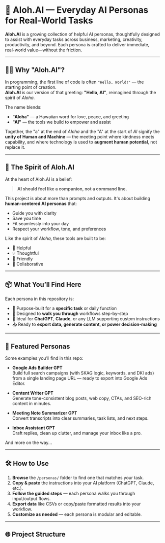 # 🌺 Aloh.AI — Everyday AI Personas for Real-World Tasks

**Aloh.AI** is a growing collection of helpful AI personas, thoughtfully designed to assist with everyday tasks across business, marketing, creativity, productivity, and beyond. Each persona is crafted to deliver immediate, real-world value—without the friction.

---

## 🤖🌺 Why "Aloh.AI"?

In programming, the first line of code is often `"Hello, World!"` — the starting point of creation.  
**Aloh.AI** is our version of that greeting: **"Hello, AI"**, reimagined through the spirit of *Aloha*.

The name blends:
- **"Aloha"** — a Hawaiian word for love, peace, and greeting
- **"AI"** — the tools we build to empower and assist

Together, the "a" at the end of *Aloha* and the "A" at the start of *AI* signify the **unity of Human and Machine** — the meeting point where kindness meets capability, and where technology is used to **augment human potential**, not replace it.

---

## 🌊 The Spirit of Aloh.AI

At the heart of Aloh.AI is a belief:  
> **AI should feel like a companion, not a command line.**

This project is about more than prompts and outputs. It's about building **human-centered AI personas** that:
- Guide you with clarity
- Save you time
- Fit seamlessly into your day
- Respect your workflow, tone, and preferences

Like the spirit of *Aloha*, these tools are built to be:
- 🌱 Helpful  
- 💡 Thoughtful  
- 🌈 Friendly  
- 🔁 Collaborative

---

## 📦 What You’ll Find Here

Each persona in this repository is:
- 🧠 Purpose-built for a **specific task** or daily function
- 🔄 Designed to **walk you through** workflows step-by-step
- 💼 Ideal for **ChatGPT**, **Claude**, or any LLM supporting custom instructions
- 📤 Ready to **export data, generate content, or power decision-making**

---

## 🚀 Featured Personas

Some examples you’ll find in this repo:

- **Google Ads Builder GPT**  
  Build full search campaigns (with SKAG logic, keywords, and DKI ads) from a single landing page URL — ready to export into Google Ads Editor.

- **Content Writer GPT**  
  Generate tone-consistent blog posts, web copy, CTAs, and SEO-rich content in minutes.

- **Meeting Note Summarizer GPT**  
  Convert transcripts into clear summaries, task lists, and next steps.

- **Inbox Assistant GPT**  
  Draft replies, clean up clutter, and manage your inbox like a pro.

And more on the way...

---

## 🛠 How to Use

1. **Browse** the `/personas/` folder to find one that matches your task.
2. **Copy & paste** the instructions into your AI platform (ChatGPT, Claude, etc.).
3. **Follow the guided steps** — each persona walks you through input/output flows.
4. **Export data** like CSVs or copy/paste formatted results into your workflow.
5. **Customize as needed** — each persona is modular and editable.

---

## 🌐 Project Structure
